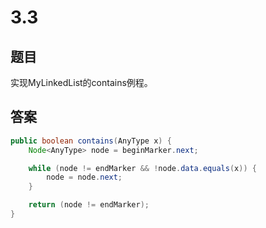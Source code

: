 # 3.3

## 题目

实现MyLinkedList的contains例程。

## 答案

```java
public boolean contains(AnyType x) {
    Node<AnyType> node = beginMarker.next;

    while (node != endMarker && !node.data.equals(x)) {
        node = node.next;
    }

    return (node != endMarker);
}
```